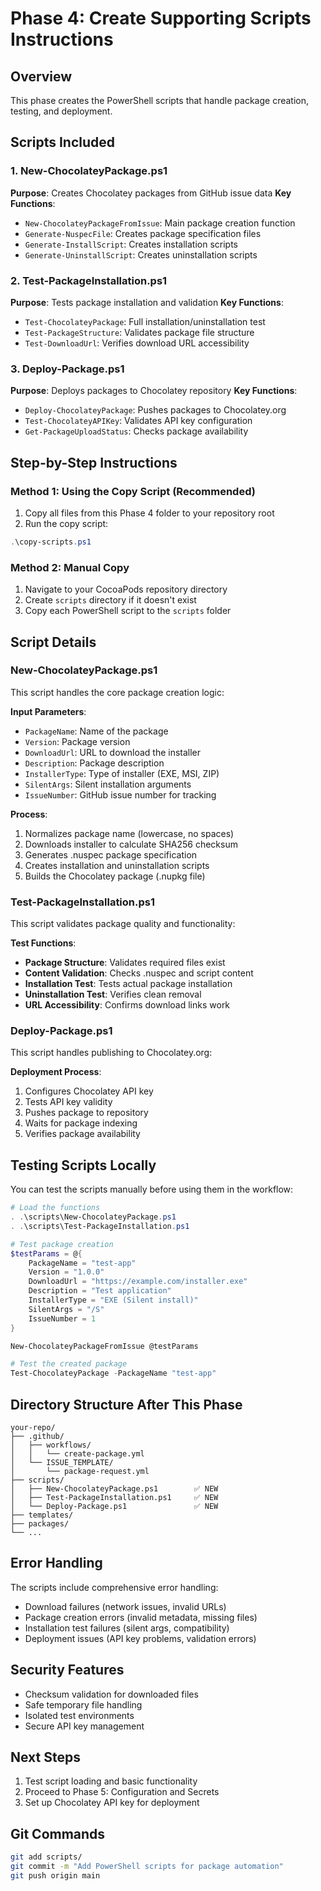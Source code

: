 # Phase 4: Create Supporting Scripts Instructions

## Overview
This phase creates the PowerShell scripts that handle package creation, testing, and deployment.

## Scripts Included

### 1. New-ChocolateyPackage.ps1
**Purpose**: Creates Chocolatey packages from GitHub issue data
**Key Functions**:
- `New-ChocolateyPackageFromIssue`: Main package creation function
- `Generate-NuspecFile`: Creates package specification files
- `Generate-InstallScript`: Creates installation scripts
- `Generate-UninstallScript`: Creates uninstallation scripts

### 2. Test-PackageInstallation.ps1
**Purpose**: Tests package installation and validation
**Key Functions**:
- `Test-ChocolateyPackage`: Full installation/uninstallation test
- `Test-PackageStructure`: Validates package file structure
- `Test-DownloadUrl`: Verifies download URL accessibility

### 3. Deploy-Package.ps1
**Purpose**: Deploys packages to Chocolatey repository
**Key Functions**:
- `Deploy-ChocolateyPackage`: Pushes packages to Chocolatey.org
- `Test-ChocolateyAPIKey`: Validates API key configuration
- `Get-PackageUploadStatus`: Checks package availability

## Step-by-Step Instructions

### Method 1: Using the Copy Script (Recommended)
1. Copy all files from this Phase 4 folder to your repository root
2. Run the copy script:
```powershell
.\copy-scripts.ps1
```

### Method 2: Manual Copy
1. Navigate to your CocoaPods repository directory
2. Create `scripts` directory if it doesn't exist
3. Copy each PowerShell script to the `scripts` folder

## Script Details

### New-ChocolateyPackage.ps1
This script handles the core package creation logic:

**Input Parameters**:
- `PackageName`: Name of the package
- `Version`: Package version
- `DownloadUrl`: URL to download the installer
- `Description`: Package description
- `InstallerType`: Type of installer (EXE, MSI, ZIP)
- `SilentArgs`: Silent installation arguments
- `IssueNumber`: GitHub issue number for tracking

**Process**:
1. Normalizes package name (lowercase, no spaces)
2. Downloads installer to calculate SHA256 checksum
3. Generates .nuspec package specification
4. Creates installation and uninstallation scripts
5. Builds the Chocolatey package (.nupkg file)

### Test-PackageInstallation.ps1
This script validates package quality and functionality:

**Test Functions**:
- **Package Structure**: Validates required files exist
- **Content Validation**: Checks .nuspec and script content
- **Installation Test**: Tests actual package installation
- **Uninstallation Test**: Verifies clean removal
- **URL Accessibility**: Confirms download links work

### Deploy-Package.ps1
This script handles publishing to Chocolatey.org:

**Deployment Process**:
1. Configures Chocolatey API key
2. Tests API key validity
3. Pushes package to repository
4. Waits for package indexing
5. Verifies package availability

## Testing Scripts Locally

You can test the scripts manually before using them in the workflow:

```powershell
# Load the functions
. .\scripts\New-ChocolateyPackage.ps1
. .\scripts\Test-PackageInstallation.ps1

# Test package creation
$testParams = @{
    PackageName = "test-app"
    Version = "1.0.0"
    DownloadUrl = "https://example.com/installer.exe"
    Description = "Test application"
    InstallerType = "EXE (Silent install)"
    SilentArgs = "/S"
    IssueNumber = 1
}

New-ChocolateyPackageFromIssue @testParams

# Test the created package
Test-ChocolateyPackage -PackageName "test-app"
```

## Directory Structure After This Phase
```
your-repo/
├── .github/
│   ├── workflows/
│   │   └── create-package.yml
│   └── ISSUE_TEMPLATE/
│       └── package-request.yml
├── scripts/
│   ├── New-ChocolateyPackage.ps1        ✅ NEW
│   ├── Test-PackageInstallation.ps1     ✅ NEW
│   └── Deploy-Package.ps1               ✅ NEW
├── templates/
├── packages/
└── ...
```

## Error Handling

The scripts include comprehensive error handling:
- Download failures (network issues, invalid URLs)
- Package creation errors (invalid metadata, missing files)
- Installation test failures (silent args, compatibility)
- Deployment issues (API key problems, validation errors)

## Security Features

- Checksum validation for downloaded files
- Safe temporary file handling
- Isolated test environments
- Secure API key management

## Next Steps
1. Test script loading and basic functionality
2. Proceed to Phase 5: Configuration and Secrets
3. Set up Chocolatey API key for deployment

## Git Commands
```bash
git add scripts/
git commit -m "Add PowerShell scripts for package automation"
git push origin main
```
